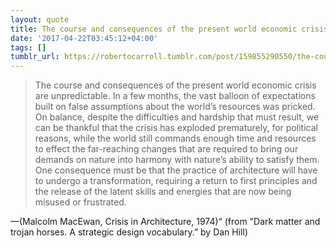 ```yaml
---
layout: quote
title: The course and consequences of the present world economic crisis are unpredictable
date: '2017-04-22T03:45:12+04:00'
tags: []
tumblr_url: https://robertocarroll.tumblr.com/post/159855290550/the-course-and-consequences-of-the-present-world
---
```

<blockquote>The course and consequences of the present world economic crisis are unpredictable. In a few months, the vast balloon of expectations built on false assumptions about the world’s resources was pricked. On balance, despite the difficulties and hardship that must result, we can be thankful that the crisis has exploded prematurely, for political reasons, while the world still commands enough time and resources to effect the far-reaching changes that are required to bring our demands on nature into harmony with nature’s ability to satisfy them. One consequence must be that the practice of architecture will have to undergo a transformation, requiring a return to first principles and the release of the latent skills and energies that are now being misused or frustrated.</blockquote>&#8212;(Malcolm MacEwan, Crisis in Architecture, 1974)&ldquo; (from &quot;Dark matter and trojan horses. A strategic design vocabulary.&rdquo; by Dan Hill)
